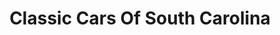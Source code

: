 ---
title: "Classic Cars Of South Carolina"
url: /gray-court/classic-cars-of-south-carolina/
shop: car
---